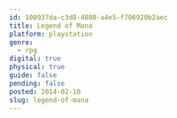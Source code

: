 ```yaml
---
id: 100937da-c3d8-4880-a4e5-f706920b2aec
title: Legend of Mana
platform: playstation
genre:
  - rpg
digital: true
physical: true
guide: false
pending: false
posted: 2014-02-10
slug: legend-of-mana
---
```

